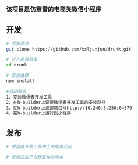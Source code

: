 ### 该项目是仿奈雪的电商类微信小程序

## 开发
```bash
# 克隆项目
git clone https://github.com/xxljunjun/drunk.git

# 进入项目目录
cd drunk

# 安装依赖
npm install

#启动服务
1、安装微信者开发工具
2、在h-builder上设置微信者开发工具的安装路径
3、在h-builder上设置端口号http://10.240.5.230:64579
4、在h-builder上运行到小程序
```

## 发布
```bash
# 微信者开发工具中上传版本代码

# 微信公众平台获取体验版本
```